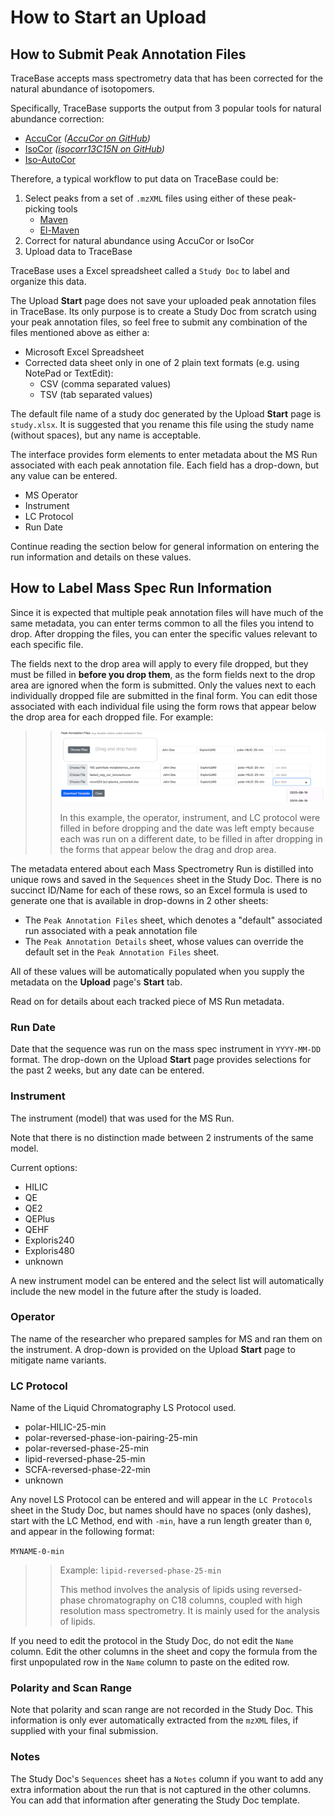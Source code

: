 # How to Start an Upload

## How to Submit Peak Annotation Files

TraceBase accepts mass spectrometry data that has been corrected for the natural abundance of isotopomers.

Specifically, TraceBase supports the output from 3 popular tools for natural abundance correction:

* [AccuCor](https://doi.org/10.1021/acs.analchem.7b00396) _([AccuCor on GitHub](https://github.com/lparsons/accucor))_
* [IsoCor](https://doi.org/10.1093/bioinformatics/btz209) _([isocorr13C15N on GitHub](https://github.com/xxing9703/isocorr13C15N))_
* [Iso-AutoCor](https://github.com/xxing9703/Iso-Autocorr)

Therefore, a typical workflow to put data on TraceBase could be:

1. Select peaks from a set of `.mzXML` files using either of these peak-picking tools
    * [Maven](http://maven.princeton.edu/index.php)
    * [El-Maven](https://www.elucidata.io/el-maven)
2. Correct for natural abundance using AccuCor or IsoCor
3. Upload data to TraceBase

TraceBase uses a Excel spreadsheet called a `Study Doc` to label and organize this data.

The Upload **Start** page does not save your uploaded peak annotation files in TraceBase.  Its only purpose is to create
a Study Doc from scratch using your peak annotation files, so feel free to submit any combination of the files mentioned
above as either a:

* Microsoft Excel Spreadsheet
* Corrected data sheet only in one of 2 plain text formats (e.g. using NotePad or TextEdit):
    * CSV (comma separated values)
    * TSV (tab separated values)

The default file name of a study doc generated by the Upload **Start** page is `study.xlsx`.  It is suggested that you
rename this file using the study name (without spaces), but any name is acceptable.

The interface provides form elements to enter metadata about the MS Run associated with each peak annotation file.  Each
field has a drop-down, but any value can be entered.

* MS Operator
* Instrument
* LC Protocol
* Run Date

Continue reading the section below for general information on entering the run information and details on these values.

## How to Label Mass Spec Run Information

Since it is expected that multiple peak annotation files will have much of the same metadata, you can enter terms common
to all the files you intend to drop.  After dropping the files, you can enter the specific values relevant to each
specific file.

The fields next to the drop area will apply to every file dropped, but they must be filled in **before you drop them**,
as the form fields next to the drop area are ignored when the form is submitted.  Only the values next to each
individually dropped file are submitted in the final form.  You can edit those associated with each individual file
using the form rows that appear below the drop area for each dropped file.  For example:

>> ![peak annot drop example](../../Attachments/drag_annots_forms.png)
>>
>> In this example, the operator, instrument, and LC protocol were filled in before dropping and the date was left empty
>> because each was run on a different date, to be filled in after dropping in the forms that appear below the drag and
>> drop area.

The metadata entered about each Mass Spectrometry Run is distilled into unique rows and saved in the `Sequences` sheet
in the Study Doc.  There is no succinct ID/Name for each of these rows, so an Excel formula is used to generate one that
is available in drop-downs in 2 other sheets:

* The `Peak Annotation Files` sheet, which denotes a "default" associated run associated with a peak annotation file
* The `Peak Annotation Details` sheet, whose values can override the default set in the `Peak Annotation Files` sheet.

All of these values will be automatically populated when you supply the metadata on the **Upload** page's **Start** tab.

Read on for details about each tracked piece of MS Run metadata.

### Run Date

Date that the sequence was run on the mass spec instrument in `YYYY-MM-DD` format.  The drop-down on the Upload
**Start** page provides selections for the past 2 weeks, but any date can be entered.

### Instrument

The instrument (model) that was used for the MS Run.

Note that there is no distinction made between 2 instruments of the same model.

Current options:

* HILIC
* QE
* QE2
* QEPlus
* QEHF
* Exploris240
* Exploris480
* unknown

A new instrument model can be entered and the select list will automatically include the new model in the future after
the study is loaded.

### Operator

The name of the researcher who prepared samples for MS and ran them on the instrument.  A drop-down is provided on the
Upload **Start** page to mitigate name variants.

### LC Protocol

Name of the Liquid Chromatography LS Protocol used.

* polar-HILIC-25-min
* polar-reversed-phase-ion-pairing-25-min
* polar-reversed-phase-25-min
* lipid-reversed-phase-25-min
* SCFA-reversed-phase-22-min
* unknown

Any novel LS Protocol can be entered and will appear in the `LC Protocols` sheet in the Study Doc, but names should have
no spaces (only dashes), start with the LC Method, end with `-min`, have a run length greater than `0`, and appear in
the following format:

`MYNAME-0-min`

>> Example: `lipid-reversed-phase-25-min`
>>
>> This method involves the analysis of lipids using reversed-phase chromatography on C18 columns, coupled with high
>> resolution mass spectrometry.  It is mainly used for the analysis of lipids.

If you need to edit the protocol in the Study Doc, do not edit the `Name` column.  Edit the other columns in the sheet
and copy the formula from the first unpopulated row in the `Name` column to paste on the edited row.

### Polarity and Scan Range

Note that polarity and scan range are not recorded in the Study Doc.  This information is only ever automatically
extracted from the `mzXML` files, if supplied with your final submission.

### Notes

The Study Doc's `Sequences` sheet has a `Notes` column if you want to add any extra information about the run that is
not captured in the other columns.  You can add that information after generating the Study Doc template.
